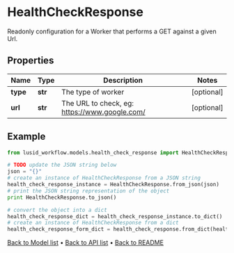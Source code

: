 # HealthCheckResponse

Readonly configuration for a Worker that performs a GET against a given Url.

## Properties
Name | Type | Description | Notes
------------ | ------------- | ------------- | -------------
**type** | **str** | The type of worker | [optional] 
**url** | **str** | The URL to check, eg: https://www.google.com/ | [optional] 

## Example

```python
from lusid_workflow.models.health_check_response import HealthCheckResponse

# TODO update the JSON string below
json = "{}"
# create an instance of HealthCheckResponse from a JSON string
health_check_response_instance = HealthCheckResponse.from_json(json)
# print the JSON string representation of the object
print HealthCheckResponse.to_json()

# convert the object into a dict
health_check_response_dict = health_check_response_instance.to_dict()
# create an instance of HealthCheckResponse from a dict
health_check_response_form_dict = health_check_response.from_dict(health_check_response_dict)
```
[Back to Model list](../README.md#documentation-for-models) &#8226; [Back to API list](../README.md#documentation-for-api-endpoints) &#8226; [Back to README](../README.md)


